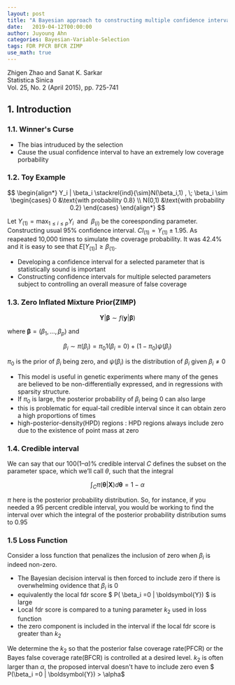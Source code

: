 ```yaml
---
layout: post
title: "A Bayesian approach to constructing multiple confidence intervals of selected parameters with sparse signals"
date:   2019-04-12T00:00:00
author: Juyoung Ahn
categories: Bayesian-Variable-Selection
tags: FDR PFCR BFCR ZIMP
use_math: true
---
```

Zhigen Zhao and Sanat K. Sarkar  
Statistica Sinica  
Vol. 25, No. 2 (April 2015), pp. 725-741  

## 1. Introduction
### 1.1. Winner's Curse

* The bias intruduced by the selection
* Cause the usual confidence interval to have an extremely low coverage porbability

### 1.2. Toy Example

$$ \begin{align*}
Y_i | \beta_i  \stackrel{ind}{\sim}N(\beta_i,1) , \;
\beta_i \sim \begin{cases} 0 &\text{with probability 0.8} \\
N(0,1) &\text{with probability 0.2} \end{cases}
\end{align*}
$$

Let $Y_{(1)} = \max_{1\le i \le p} Y_i\;$ and $\;\beta_{(i)}$ be the coreesponding parameter. Constructing usual 95% confidence interval. $CI_{(1)}=Y_{(1)} \pm 1.95$. As reapeated 10,000 times to simulate the coverage probability. It was 42.4% and it is easy to see that $E[Y_{(1)}] \ge \beta_{(1)}$.

* Developing a confidence interval for a selected parameter that is statistically sound is important
* Constructing confidence intervals for multiple selected parameters subject to controlling an overall measure of false coverage

### 1.3. Zero Inflated Mixture Prior(ZIMP)

$$\boldsymbol{Y} | \boldsymbol{\beta} \sim f(\boldsymbol{y}|\boldsymbol{\beta})$$

where $\boldsymbol{\beta} = (\beta_1, \dots, \beta_p)$ and

$$
\beta_i \sim \pi(\beta_i) = \pi_0 1(\beta_i = 0) + (1-\pi_0) \psi(\beta_i)
$$

$\pi_0$ is the prior of $\beta_i$ being zero, and $\psi(\beta_i)$ is the distribution of $\beta_i$ given $\beta_i \ne 0$

* This model is useful in genetic experiments where many of the genes are believed to be non-differentially expressed, and in regressions with sparsity structure.
* If $\pi_0$ is large, the posterior probability of $\beta_i$ being 0 can also large
* this is problematic for equal-tail credible interval since it can obtain zero a high proportions of times
* high-posterior-density(HPD) regions : HPD regions always include zero due to the existence of point mass at zero

### 1.4. Credible interval

We can say that our $100(1 – \alpha)\%$ credible interval $C$ defines the subset on the parameter space, which we’ll call $\theta$, such that the integral

$$
\int_{C} \pi(\boldsymbol{\theta} | \boldsymbol{X}) d\boldsymbol{\theta} = 1 - \alpha
$$

$\pi$ here is the posterior probability distribution. So, for instance, if you needed a 95 percent credible interval, you would be working to find the interval over which the integral of the posterior probability distribution sums to 0.95

### 1.5 Loss Function

Consider a loss function that penalizes the inclusion of zero when $\beta_i$ is indeed non-zero.


* The Bayesian decision interval is then forced to include zero if there is overwhelming ovidence that  $\beta_i$ is 0 
* equivalently the local fdr score $ P( \beta_i =0 | \boldsymbol{Y}) $ is large
* Local fdr score is compared to a tuning parameter $k_2$ used in loss function
* the zero component is included in the interval if the local fdr score is greater than $k_2$

We determine the $k_2$ so that the posterior false coverage rate(PFCR) or the Bayes false coverage rate(BFCR) is controlled at a desired level. 
$k_2$ is often larger than $\alpha$, the proposed interval doesn't have to include zero even $ P(\beta_i =0 | \boldsymbol{Y}) > \alpha$